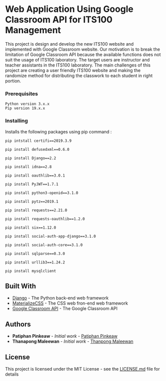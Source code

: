 # Web Application Using Google Classroom API for ITS100 Management

This project is design and develop the new ITS100 website and implemented with Google Classroom website. Our motivation is to break the limitation of Google Classroom API because the available functions does not suit the usage of ITS100 laboratory. The target users are instructor and teacher assistants in the ITS100 laboratory. The main challenges of this project are creating a user friendly ITS100 website and making the randomize method for distributing the classwork to each student in right portion.



### Prerequisites



```
Python version 3.x.x
Pip version 19.x.x
```

### Installing
Installs the following packages using pip command :


```
pip intstall certifi==2019.3.9
```

```
pip install defusedxml==0.6.0
```

```
pip install Django==2.2
```

```
pip install idna==2.8
```
```
pip install oauthlib==3.0.1 
```
```
pip install PyJWT==1.7.1
```
```
pip install python3-openid==3.1.0
```
```
pip install pytz==2019.1
```
```
pip install requests==2.21.0
```
```
pip install requests-oauthlib==1.2.0
```
```
pip install six==1.12.0
```
```
pip install social-auth-app-django==3.1.0
```
```
pip install social-auth-core==3.1.0
```
```
pip install sqlparse==0.3.0
```
```
pip install urllib3==1.24.2
```
```
pip install mysqlclient
```

## Built With
* [Django](https://www.djangoproject.com/) - The Python back-end web framework
* [MaterializeCSS](https://www.materializecss.com/) - The CSS web fron-end web framework
* [Google Classroom API](https://www.djangoproject.com/) - The Google Classroom API 


## Authors

* **Patiphan Pinkeaw** - *Initial work* - [Patiphan Pinkeaw](https://github.com/boycatbay)
* **Thanapong Maleewan** - *Initial work* - [Thanpong Maleewan](https://github.com/poom12452)



## License

This project is licensed under the MIT License - see the [LICENSE.md](LICENSE.md) file for details


